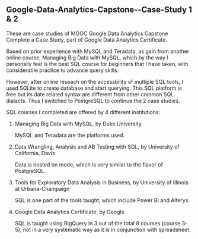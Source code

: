 ## Google-Data-Analytics-Capstone--Case-Study 1 & 2

These are case studies of MOOC Google Data Analytics Capstone Complete a Case Study, part of Google Data Analytics Certificate.

Based on prior experience with MySQL and Teradata, as gain from another online course, Managing Big Data with MySQL, which by the way I personally feel is the best SQL course for beginners that I have taken, with considerable practice to advance query skills. 

However, after online reseach on the accessbility of multiple SQL tools, I used SQLite to create database and start querying. This SQL platform is free but its date related syntax are different from other common SQL dialacts. Thus I switched to PostgreSQL to continue the 2 case studies. 

SQL courses I completed are offered by 4 different institutions:
1. Managing Big Data with MySQL, by Duke University

   MySQL and Teradata are the platforms used.  
2. Data Wrangling, Analysis and AB Testing with SQL, by University of California, Davis

   Data is hosted on mode, which is very similar to the flavor of PostgreSQL.
3. Tools for Exploratory Data Analysis in Business, by University of Illinois at Urbana-Champaign

   SQL is one part of the tools taught, which include Power BI and Alteryx.
4. Google Data Analytics Certificate, by Google
 
   SQL is taught using BigQuery in 3 out of the total 8 courses (course 3-5), not in a very systematic way as it is in conjunction with spreadsheet.


